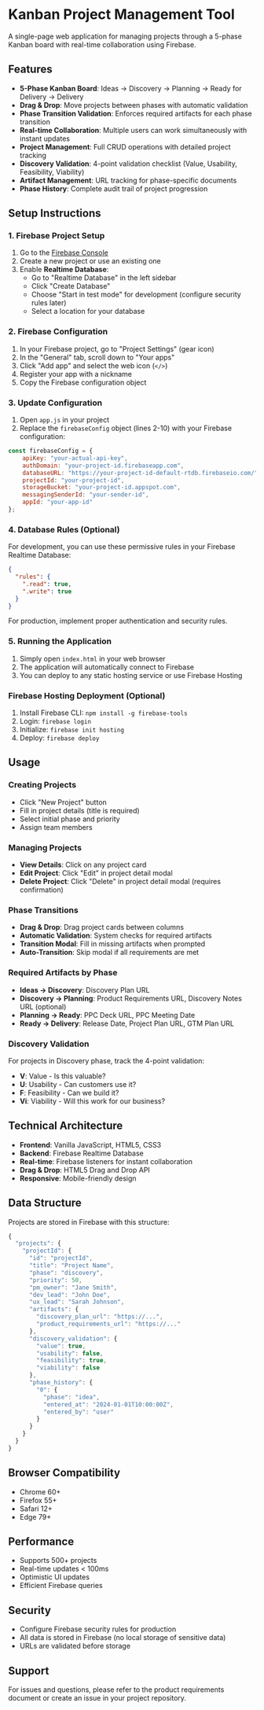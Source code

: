 # Kanban Project Management Tool

A single-page web application for managing projects through a 5-phase Kanban board with real-time collaboration using Firebase.

## Features

- **5-Phase Kanban Board**: Ideas → Discovery → Planning → Ready for Delivery → Delivery
- **Drag & Drop**: Move projects between phases with automatic validation
- **Phase Transition Validation**: Enforces required artifacts for each phase transition
- **Real-time Collaboration**: Multiple users can work simultaneously with instant updates
- **Project Management**: Full CRUD operations with detailed project tracking
- **Discovery Validation**: 4-point validation checklist (Value, Usability, Feasibility, Viability)
- **Artifact Management**: URL tracking for phase-specific documents
- **Phase History**: Complete audit trail of project progression

## Setup Instructions

### 1. Firebase Project Setup

1. Go to the [Firebase Console](https://console.firebase.google.com/)
2. Create a new project or use an existing one
3. Enable **Realtime Database**:
   - Go to "Realtime Database" in the left sidebar
   - Click "Create Database"
   - Choose "Start in test mode" for development (configure security rules later)
   - Select a location for your database

### 2. Firebase Configuration

1. In your Firebase project, go to "Project Settings" (gear icon)
2. In the "General" tab, scroll down to "Your apps"
3. Click "Add app" and select the web icon (`</>`)
4. Register your app with a nickname
5. Copy the Firebase configuration object

### 3. Update Configuration

1. Open `app.js` in your project
2. Replace the `firebaseConfig` object (lines 2-10) with your Firebase configuration:

```javascript
const firebaseConfig = {
    apiKey: "your-actual-api-key",
    authDomain: "your-project-id.firebaseapp.com",
    databaseURL: "https://your-project-id-default-rtdb.firebaseio.com/",
    projectId: "your-project-id",
    storageBucket: "your-project-id.appspot.com",
    messagingSenderId: "your-sender-id",
    appId: "your-app-id"
};
```

### 4. Database Rules (Optional)

For development, you can use these permissive rules in your Firebase Realtime Database:

```json
{
  "rules": {
    ".read": true,
    ".write": true
  }
}
```

For production, implement proper authentication and security rules.

### 5. Running the Application

1. Simply open `index.html` in your web browser
2. The application will automatically connect to Firebase
3. You can deploy to any static hosting service or use Firebase Hosting

### Firebase Hosting Deployment (Optional)

1. Install Firebase CLI: `npm install -g firebase-tools`
2. Login: `firebase login`
3. Initialize: `firebase init hosting`
4. Deploy: `firebase deploy`

## Usage

### Creating Projects
- Click "New Project" button
- Fill in project details (title is required)
- Select initial phase and priority
- Assign team members

### Managing Projects
- **View Details**: Click on any project card
- **Edit Project**: Click "Edit" in project detail modal
- **Delete Project**: Click "Delete" in project detail modal (requires confirmation)

### Phase Transitions
- **Drag & Drop**: Drag project cards between columns
- **Automatic Validation**: System checks for required artifacts
- **Transition Modal**: Fill in missing artifacts when prompted
- **Auto-Transition**: Skip modal if all requirements are met

### Required Artifacts by Phase

- **Ideas → Discovery**: Discovery Plan URL
- **Discovery → Planning**: Product Requirements URL, Discovery Notes URL (optional)
- **Planning → Ready**: PPC Deck URL, PPC Meeting Date
- **Ready → Delivery**: Release Date, Project Plan URL, GTM Plan URL

### Discovery Validation
For projects in Discovery phase, track the 4-point validation:
- **V**: Value - Is this valuable?
- **U**: Usability - Can customers use it?
- **F**: Feasibility - Can we build it?
- **Vi**: Viability - Will this work for our business?

## Technical Architecture

- **Frontend**: Vanilla JavaScript, HTML5, CSS3
- **Backend**: Firebase Realtime Database
- **Real-time**: Firebase listeners for instant collaboration
- **Drag & Drop**: HTML5 Drag and Drop API
- **Responsive**: Mobile-friendly design

## Data Structure

Projects are stored in Firebase with this structure:
```javascript
{
  "projects": {
    "projectId": {
      "id": "projectId",
      "title": "Project Name",
      "phase": "discovery",
      "priority": 50,
      "pm_owner": "Jane Smith",
      "dev_lead": "John Doe",
      "ux_lead": "Sarah Johnson",
      "artifacts": {
        "discovery_plan_url": "https://...",
        "product_requirements_url": "https://..."
      },
      "discovery_validation": {
        "value": true,
        "usability": false,
        "feasibility": true,
        "viability": false
      },
      "phase_history": {
        "0": {
          "phase": "idea",
          "entered_at": "2024-01-01T10:00:00Z",
          "entered_by": "user"
        }
      }
    }
  }
}
```

## Browser Compatibility

- Chrome 60+
- Firefox 55+
- Safari 12+
- Edge 79+

## Performance

- Supports 500+ projects
- Real-time updates < 100ms
- Optimistic UI updates
- Efficient Firebase queries

## Security

- Configure Firebase security rules for production
- All data is stored in Firebase (no local storage of sensitive data)
- URLs are validated before storage

## Support

For issues and questions, please refer to the product requirements document or create an issue in your project repository.